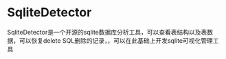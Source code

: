 # SqliteDetector
SqliteDetector是一个开源的sqlite数据库分析工具，可以查看表结构以及表数据，可以恢复delete SQL删除的记录，，可以在此基础上开发sqlite可视化管理工具
